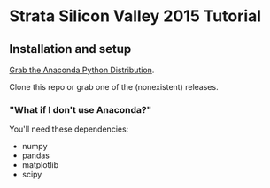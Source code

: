 # Strata Silicon Valley 2015 Tutorial

## Installation and setup

[Grab the Anaconda Python Distribution](http://continuum.io/downloads).

Clone this repo or grab one of the (nonexistent) releases.

### "What if I don't use Anaconda?"

You'll need these dependencies:

* numpy
* pandas
* matplotlib
* scipy
